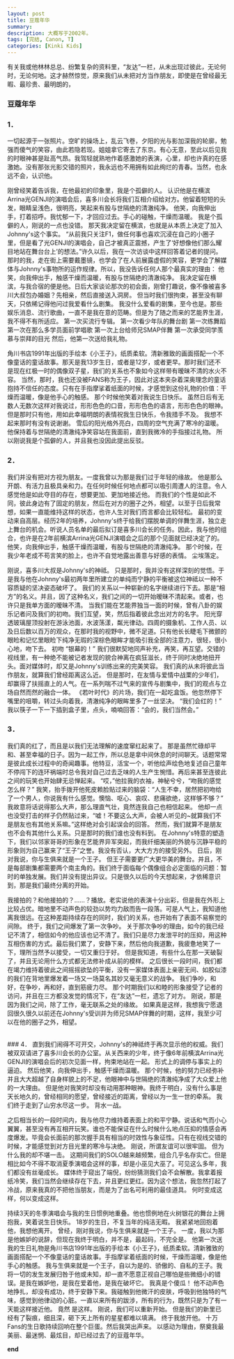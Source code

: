 ```yaml
---
layout: post
title: 豆蔻年华
summary: 
description: 大概写于2002年。
tags: [完结, Canon, T]
categories: [Kinki Kids]
---
```


 有关我或他林林总总、纷繁复杂的资料里，“友达”一栏，从未出现过彼此，无论何时，无论何地。这才赫然惊觉，原来我们从未把对方当作朋友，即使是在曾经最无暇、最珍贵、最明朗的，
  
  ### 豆蔻年华
  
  ### 1．
  一切起源于一张照片。空旷的操场上，乱云飞卷，夕阳的光与影加深我的轮廓，勉强而傻气的笑容，由此若隐若现。姐姐拿它寄去了东京。有心无意，至此以后见我的时眼神甚是趾高气昂。我驾轻就熟地作着感激她的表演，心里，却也许真的在感激她。没有那张光影交错的照片，我永远也不用拥有如此绚烂的青春。当然，也永远不会，认识他。
  
  刚曾经笑着告诉我，在他最初的印象里，我是个孤僻的人。
  认识他是在横滨Arrina光GENJI的演唱会后，喜多川会长将我们互相介绍给对方。他留着短短的头发，眼睛呈浅色，很明亮，笑起来有股与世隔绝的清澈纯净。
  他笑，向我伸出手，打着招呼。我忧郁一下，才回应过去。手心的碰触，干燥而温暖。
  我是个孤僻的人，刚说的一点也没错。
  那天我决定留在横滨，也就是从本质上决定了加入Johnny's这个事实。
  “从前我只关注F1，做任何事也喜欢沉浸在自己的小圈子里，但是看了光GENJI的演唱会，自己才被真正震撼，产生了‘好想像他们那么耀目地站在舞台台上’的想法。”许久以后，我在一次访谈中这样回答着记者的提问。
  那时的我，走在街上需要戴墨镜，也学会了在人前展露虚假的笑容，更学会了解媒体与Johnny's事物所的运作规律。所以，我没告诉任何人那个最真实的理由：
  他笑，向我伸出手，触感干燥而温暖，有股与世隔绝的清澈纯净。
  我决定留在横滨，与我合宿的便是他。日后大家谈论那次的初会面，刚曾打趣说，像不像被喜多川大叔包办婚姻？先相亲，然后直接送入洞房。
  但当时我们很拘束，甚至没有聊天，只依稀记得他问过我爱看什么剧集。
  我没什么爱看的剧集，至今也是。那些娱乐消息、流行歌曲，一直不是我在意的范畴。但是为了随之而来的艺能界生涯，我不得不有所适应。
  第一次买流行专辑。
  第一次看少年队的舞台剧
  第一次练舞蹈
  第一次在那么多学员面前学唱歌
  第一次上台给师兄SMAP伴舞
  第一次承受同学羡慕与崇拜的目光
  然后，他第一次送给我礼物。
  
  角川书店1991年出版的手绘本《小王子》，纸质柔软。清新雅致的画面搭配一个不像童话的童话故事。那天是我13岁生日，或者是12岁，或者更早。那时我们还不是现在红极一时的偶像双子星，我们的关系也不象如今这样带有暧昧不清的水火不容。
  当然，那时，我也还没被FANS称为王子，因此对这本夹杂着深奥理念的童话抱持不信任的态度。只有在手指摩挲着纸面的时候，才感觉到这份礼物的价值：干燥而温暖，像是他手心的触感。
  那个时候他笑着对我说生日快乐。
  虽然日后有无数人无数次这样对我说过，形形色色的口音，形形色色的语言，形形色色的眼神。但是那时只有他，用如此幸福明朗的表情祝我生日快乐，令我措手不及。
  我想不起来那时有没有说谢谢。
  雪后的阳光格外亮白，四周的空气充满了寒冷的温暖。他保持着与世隔绝的清澈纯净笑容站在我面前，直到我微冷的手指接过礼物。
  所以刚说我是个孤僻的人，并且我也没因此提出反驳。
  <br>
  
  ### 2．
  我们并没有把对方视为朋友。一度我曾以为那是我们过于年轻的缘故。
  他是那么开朗、有活力且极具亲和力。在任何时候任何地点都可以吸引周遭人的注意。令人感觉他是如此夺目的存在，想要更加、更加地接近他。
  而我们的个性是如此不同，彼此身边有了固定的朋友，然后在对方的圈子之外，相望。以至于日后我常想，如果一直能维持这样的状态，也许人生对我们而言都会比较轻松。
  最初的变动来自高层。经历2年的培养，Johnny's终于给我们摆脱单调的伴舞生涯，独立走上舞台的机会。听说人员名单的最后拟订是喜多川会长的任务。因此，我与他的组合，也许是在2年前横滨Arrina光GENJI演唱会之后的那个见面就已经决定了的。他笑，向我伸出手，触感干燥而温暖，有股与世隔绝的清澈纯净。
  那个时候，在我少年老成不苟言笑的脸上，也许不自觉地露出善意与好感的表情。
  尘埃落定。
  
  刚说，喜多川大叔是Johnny's的神祗。
  只是那时，我并没有这样深刻的觉悟。于是我与他在Johnny's最初两年里所建立的单纯而宁静的平衡被这位神祗以一种不容质疑的坚决姿态破坏了。
  我们的关系以一种崭新的名字继续进行下去。那是“相方”的名义。并且，因了这种名义，我们之间的一切开始暧昧不清起来。或者，也许只是我单方面的暧昧不清。
  当我们能在艺能界独当一面的时候，曾有八卦的娱乐记者问及我们的初吻。我们互望，笑，然后指着彼此念出对方的名字。
  阳光穿透玻璃屋顶投射在游泳池面，水波荡漾，粼光律动。四周的摄象机、工作人员、以及日后数以百万的观众，在那时我的视野中，微不足道。只有他长长睫毛下微颤的眼睑和记忆里眼睑下纯净无瑕的深棕色眼眸才能吸引我全部的注意力，很轻，很小心地，吻下去。
  初吻
  “银幕的！”
  我们很默契地同声补充，再笑，再互望。交错的视线里，有一种绝不能被记者发现的貌合神离在疯狂滋长，终于同时决绝地扭开头。面对媒体时，却又是Johnny's训练出来的完美笑容。
  我们真的从未将彼此当作朋友，就算我们曾经距离这么近。
  但是那时，在友情与爱情中战栗的少年们，却赢得了扶摇直上的人气。在一系列喘不过气来的宣传与剧集中，我们的观点与立场自然而然的融合一体。
  《若叶时代》的片场，我们在一起吃盒饭。他忽然停下嘴里的咀嚼，转过头向着我，清澈纯净的眼眸里多了一丝坚决。
  “我们会红的！”
  我以筷子一下一下插到盒子里，点头，喃喃回答：“会的，我们当然会。”
  <br>
  
  ### 3．
  我们真的红了，而且是以我们无法理解的速度窜红起来了。
  那是虽然忙碌却平和、甚至幸福的日子。因为一起工作，所以总是拿中间休息的时间聊天。话题常常是彼此成长过程中的奇闻趣事。他特豆，活宝一个，听他绘声绘色地复述自己童年不停闯下的连环祸端时总令我对自己过去乏味的人生产生惋惜。再后来甚至连彼此之间的玩笑也开始肆无忌惮起来。
  “哎，”他拉我的衣袖，神秘兮兮，“吻我的感觉怎么样？”
  我笑，抬手拨开他死皮赖脸贴过来的脑袋：“人生不幸，居然把初吻给了一个男人，你说我有什么感觉。懊恼、呕心、哀叹、悲痛欲绝，这样够不够？”
  我故意将话说得那么大声，那么理直气壮，竟然连我自己也相信起来。
  他却一点也没受打击的样子仍然贴过来，“嘘！不要这么大声，会被人听见的~就算我们不是朋友也有其他关系嘛。”这样绝对会引起误会的回答。
  然而，我们就算不是朋友也不会有其他什么关系。只是那时的我们谁也没有料到。
  在Johnny's特意的塑造下，我们以邻家哥哥的形象在艺能界异军突起，而我纤细美丽的外貌与沉静平稳的形象则为自己赢来了“王子”之誉。我没有否认，大大方方的接受另外。
  日后，刚对我说，你与生俱来就是一个王子。
  但王子需要更广大更华美的舞台。并且，不是每部剧集都需要两个南主角的。我们终于面临每个偶像组合必定面临的问题：暂时的单独发展。我们并没有提出异议。只是很久以后的今天想起来，才依稀意识到，那是我们最终分离的开始。
  
  我接拍的？和他接拍的？……？播放。老实说他的表演十分出彩，但是我在外形上比较占优。暗地里不动声色的较劲以势均力敌而告一段落。可是人气上，我知道他离我很远。在这种差距持续存在的同时，我们的关系，也开始有了表面不易察觉的间隙。
  终于，我们之间爆发了第一次争吵。
  关于那次争吵的理由，如今的我已经记不清了，相信如今的他应该也记不清了。我们只是尽力发泄平时的压抑，用这种互相伤害的方式。最后我们累了，安静下来，然后他向我道歉，我疲惫地笑了一下，理所当然予以接受，一切又重归于好。
  但是我知道，有些什么在那一天破裂了，并且无论用什么方式都无法修补成从前的模样。
  之后很长一段时间，我们都在竭力维持着彼此之间摇摇欲坠的平衡，没有一家媒体表面上亲密无间、如胶似漆的我们在背地里爆发着一场又一场莫名其妙又毫无意义的战争。
  我们争吵，和好，在争吵，再和好，直到筋疲力尽。
  那个时期我们以和睦的形象接受了记者的访问，并且在三方都没发觉的情况下，在“友达”一栏，遗忘了对方。
  刚说，那是因为我们之间，除了工作，毫无联系之处的缘故。
  如果真是这样，我想我宁愿退回很久很久以前还在Johnny's受训并为师兄SMAP伴舞的时期，这样，我至少可以在他的圈子之外，相望。
  
  <br>
  ### 4．
  直到我们闹得不可开交，Johnny's的神祗终于再次显示他的权威。我们被双双请进了喜多川会长的办公室。从关西来的少年，终于像6年前横滨Arrina光GENJI的演唱会后的初次见面一样，拘束地站在一起。
  形式上的调停与事实上的逼迫。
  然后他笑，向我伸出手，触感干燥而温暖。
  那个时候，他的努力已经弥补并且大大超越了自身样貌上的不足，他眼神中与世隔绝的清澈纯净成了大众爱上他的一大理由。
  但是他对我笑时却没有动用那种眼神。我终于明白，没有什么事是天长地久的，曾经相同的愿望，曾经接近的距离，曾经以为一生一世的牵系。
  我们终于走到了山穷水尽这一步。
  背水一战。
  
  之后相当长的一段时间内，我与他尽力维持着表面上的和平宁静。说话和气而小心翼翼，甚至没有再互相开玩笑。谁也不能保证在什么时候什么地点压抑的情感会再度爆发。毕竟会长面前的那次握手具有相当的时效性与象征性。只有在视线交错的时候，才能感觉到对方目光里的寒冷与决绝。
  刚说，所谓友谊可以很牢固。
  但为什么我的却不堪一击。
  这期间我们的SOLO越来越频繁，组合几乎名存实亡。但是相比如今不得不取消夏季演唱会这样的事，却是小巫见大巫了。可见这么多年，我们都没有丝毫成长。
  媒体终于窥出了端倪，纷纷猜测我们会不会解散。我拿着报纸冷笑，我们当然会继续存在下去，并且更红更红。因为这个想法，我忽然打起了冷战，原来我真的不把他当朋友，而是为了出名可利用的最佳道具。
  何时变成这样，何以变成这样。
  
  持续3天的冬季演唱会与我的生日惯例地重叠。他也惯例地在火树银花的舞台上拥抱我，笑着说生日快乐。
  18岁的生日，不复当年的纯洁无暇。
  我紧紧地回抱着他，我想他离开。
  曾经，刚对我说，你与生俱来就是一个王子。
  一度，我以为那是他嫉妒的说辞，但现在我终于明白，并不是，最起码，不完全是。
  他第一次送我的生日礼物是角川书店1991年出版的手绘本《小王子》，纸质柔软。清新雅致的画面搭配一个不像童话的童话故事。手指摩挲着纸面的时候，干燥而温暖，像是他手心的触感。
  我与生俱来就是一个王子，自以为是的、骄傲的、自私的王子。我将一切的发生发展归咎于他或未知，却一直不愿意正视自己哪怕是些微细小的错误。是我在嫉妒他，是我在爱着他，是我在破坏它。
  我真是个傻瓜！
  他不动声色地挣扎，却没有成功，终于安静下来。我碰触到他微汗的皮肤，呼吸到他独特的气味，感觉到他律动的心脏。一直以来所有的跋涉，所有的行为，既然只是为了有一天能这样接近他。
  竟然
  是这样。
  刚说，我们可以重新开始。
  但是我们的新里已经有了裂痕，细且深，砸下天上所有的星星都难以填满。
  终于我放开他。
  十万Fans的生日歌持续回响在整个巨蛋。然后我哭出声来。
  以感动为理由，祭奠我最美丽、最迷惘、最炫目，却已经过去了的豆蔻年华。
  
  **end**
    
